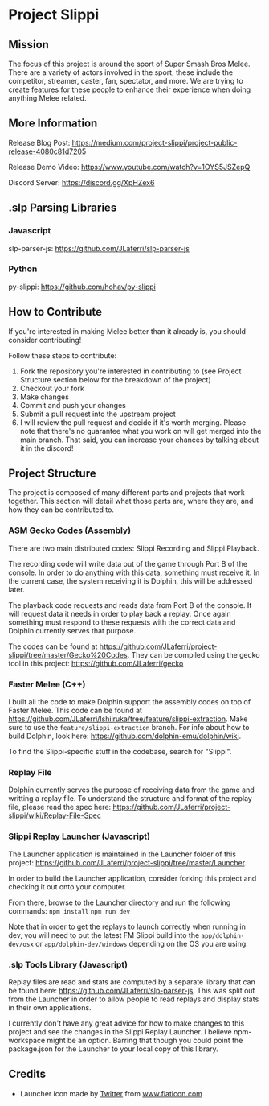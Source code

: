 # Project Slippi
## Mission
The focus of this project is around the sport of Super Smash Bros Melee. There are a variety of actors involved in the sport, these include the competitor, streamer, caster, fan, spectator, and more. We are trying to create features for these people to enhance their experience when doing anything Melee related.

## More Information
Release Blog Post: https://medium.com/project-slippi/project-public-release-4080c81d7205

Release Demo Video: https://www.youtube.com/watch?v=1OYS5JSZepQ

Discord Server: https://discord.gg/XpHZex6

## .slp Parsing Libraries
### Javascript
slp-parser-js: https://github.com/JLaferri/slp-parser-js

### Python
py-slippi: https://github.com/hohav/py-slippi

## How to Contribute
If you're interested in making Melee better than it already is, you should consider contributing!

Follow these steps to contribute:
1. Fork the repository you're interested in contributing to (see Project Structure section below for the breakdown of the project)
2. Checkout your fork
3. Make changes
4. Commit and push your changes
5. Submit a pull request into the upstream project
6. I will review the pull request and decide if it's worth merging. Please note that there's no guarantee what you work on will get merged into the main branch. That said, you can increase your chances by talking about it in the discord!

## Project Structure
The project is composed of many different parts and projects that work together. This section will detail what those parts are, where they are, and how they can be contributed to.

### ASM Gecko Codes (Assembly)
There are two main distributed codes: Slippi Recording and Slippi Playback. 

The recording code will write data out of the game through Port B of the console. In order to do anything with this data, something must receive it. In the current case, the system receiving it is Dolphin, this will be addressed later.

The playback code requests and reads data from Port B of the console. It will request data it needs in order to play back a replay. Once again something must respond to these requests with the correct data and Dolphin currently serves that purpose.

The codes can be found at https://github.com/JLaferri/project-slippi/tree/master/Gecko%20Codes. They can be compiled using the gecko tool in this project: https://github.com/JLaferri/gecko

### Faster Melee (C++)
I built all the code to make Dolphin support the assembly codes on top of Faster Melee. This code can be found at https://github.com/JLaferri/Ishiiruka/tree/feature/slippi-extraction. Make sure to use the `feature/slippi-extraction` branch. For info about how to build Dolphin, look here: https://github.com/dolphin-emu/dolphin/wiki.

To find the Slippi-specific stuff in the codebase, search for "Slippi".

### Replay File
Dolphin currently serves the purpose of receiving data from the game and writting a replay file. To understand the structure and format of the replay file, please read the spec here: https://github.com/JLaferri/project-slippi/wiki/Replay-File-Spec

### Slippi Replay Launcher (Javascript)
The Launcher application is maintained in the Launcher folder of this project: https://github.com/JLaferri/project-slippi/tree/master/Launcher.

In order to build the Launcher application, consider forking this project and checking it out onto your computer.

From there, browse to the Launcher directory and run the following commands:
`npm install`
`npm run dev`

Note that in order to get the replays to launch correctly when running in dev, you will need to put the latest FM Slippi build into the `app/dolphin-dev/osx` or `app/dolphin-dev/windows` depending on the OS you are using.

### .slp Tools Library (Javascript)
Replay files are read and stats are computed by a separate library that can be found here: https://github.com/JLaferri/slp-parser-js. This was split out from the Launcher in order to allow people to read replays and display stats in their own applications.

I currently don't have any great advice for how to make changes to this project and see the changes in the Slippi Replay Launcher. I believe npm-workspace might be an option. Barring that though you could point the package.json for the Launcher to your local copy of this library.

## Credits
* Launcher icon made by [Twitter](https://www.flaticon.com/authors/twitter) from www.flaticon.com
